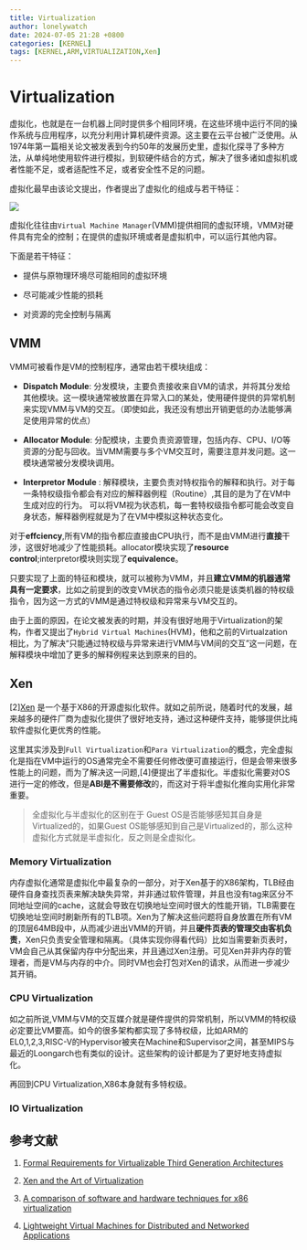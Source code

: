 ```yaml
---
title: Virtualization
author: lonelywatch
date: 2024-07-05 21:28 +0800
categories: [KERNEL]
tags: [KERNEL,ARM,VIRTUALIZATION,Xen]   
---
```


# Virtualization

虚拟化，也就是在一台机器上同时提供多个相同环境，在这些环境中运行不同的操作系统与应用程序，以充分利用计算机硬件资源。这主要在云平台被广泛使用。从1974年第一篇相关论文被发表到今约50年的发展历史里，虚拟化探寻了多种方法，从单纯地使用软件进行模拟，到软硬件结合的方式，解决了很多诸如虚拟机或者性能不足，或者适配性不足，或者安全性不足的问题。

虚拟化最早由该论文提出，作者提出了虚拟化的组成与若干特征：

![](https://lonelywatch-1306651324.cos.ap-beijing.myqcloud.com/image-20240729120356046.png)

虚拟化往往由`Virtual Machine Manager`(VMM)提供相同的虚拟环境，VMM对硬件具有完全的控制；在提供的虚拟环境或者是虚拟机中，可以运行其他内容。

下面是若干特征：

- 提供与原物理环境尽可能相同的虚拟环境

- 尽可能减少性能的损耗

- 对资源的完全控制与隔离


## VMM

VMM可被看作是VM的控制程序，通常由若干模块组成：

- **Dispatch Module**: 分发模块，主要负责接收来自VM的请求，并将其分发给其他模块。这一模块通常被放置在异常入口的某处，使用硬件提供的异常机制来实现VMM与VM的交互。（即使如此，我还没有想出开销更低的办法能够满足使用异常的优点）

- **Allocator Module**: 分配模块，主要负责资源管理，包括内存、CPU、I/O等资源的分配与回收。当VMM需要与多个VM交互时，需要注意并发问题。这一模块通常被分发模块调用。

- **Interpretor Module** : 解释模块，主要负责对特权指令的解释和执行。对于每一条特权级指令都会有对应的解释器例程（Routine）,其目的是为了在VM中生成对应的行为。 可以将VM视为状态机，每一套特权级指令都可能会改变自身状态，解释器例程就是为了在VM中模拟这种状态变化。


对于**effciency**,所有VM的指令都应直接由CPU执行，而不是由VMM进行**直接**干涉，这很好地减少了性能损耗。allocator模块实现了**resource control**;interpretor模块则实现了**equivalence**。

只要实现了上面的特征和模块，就可以被称为VMM，并且**建立VMM的机器通常具有一定要求**，比如之前提到的改变VM状态的指令必须只能是该类机器的特权级指令，因为这一方式的VMM是通过特权级和异常来与VM交互的。

由于上面的原因，在论文被发表的时期，并没有很好地用于Virtualization的架构，作者又提出了`Hybrid Virtual Machines`(HVM)，他和之前的Virtualzation 相比，为了解决“只能通过特权级与异常来进行VMM与VM间的交互”这一问题，在解释模块中增加了更多的解释例程来达到原来的目的。

## Xen

[2][Xen](https://xenproject.org/) 是一个基于X86的开源虚拟化软件。就如之前所说，随着时代的发展，越来越多的硬件厂商为虚拟化提供了很好地支持，通过这种硬件支持，能够提供比纯软件虚拟化更优秀的性能。

这里其实涉及到`Full Virtualization`和`Para Virtualization`的概念，完全虚拟化是指在VM中运行的OS通常完全不需要任何修改便可直接运行，但是会带来很多性能上的问题，而为了解决这一问题,[4]便提出了半虚拟化。半虚拟化需要对OS进行一定的修改，但是**ABI是不需要修改**的，而这对于将半虚拟化推向实用化非常重要。

> 全虚拟化与半虚拟化的区别在于 Guest OS是否能够感知其自身是Virtualized的，如果Guest OS能够感知到自己是Virtualized的，那么这种虚拟化方式就是半虚拟化，反之则是全虚拟化。

### Memory Virtualization

内存虚拟化通常是虚拟化中最复杂的一部分，对于Xen基于的X86架构，TLB经由硬件自身查找页表来解决缺失异常，并非通过软件管理，并且也没有tag来区分不同地址空间的cache，这就会导致在切换地址空间时很大的性能开销，TLB需要在切换地址空间时刷新所有的TLB项。Xen为了解决这些问题将自身放置在所有VM的顶层64MB段中，从而减少进出VMM的开销，并且**硬件页表的管理交由客机负责**，Xen只负责安全管理和隔离。（具体实现你得看代码）比如当需要新页表时，VM会自己从其保留内存中分配出来，并且通过Xen注册。可见Xen并非内存的管理者，而是VM与内存的中介。同时VM也会打包对Xen的请求，从而进一步减少其开销。

### CPU Virtualization

如之前所说,VMM与VM的交互媒介就是硬件提供的异常机制，所以VMM的特权级必定要比VM要高。如今的很多架构都实现了多特权级，比如ARM的EL0,1,2,3,RISC-V的Hypervisor被夹在Machine和Supervisor之间，甚至MIPS与最近的Loongarch也有类似的设计。这些架构的设计都是为了更好地支持虚拟化。

再回到CPU Virtualization,X86本身就有多特权级。




### IO Virtualization












## 参考文献

1. [Formal Requirements for Virtualizable Third Generation Architectures](https://dl.acm.org/doi/abs/10.1145/361011.361073)

2. [Xen and the Art of Virtualization](https://dl.acm.org/doi/abs/10.1145/945445.945462)

3. [A comparison of software and hardware techniques for x86 virtualization](https://dl.acm.org/doi/abs/10.1145/1168918.1168860)

4. [Lightweight Virtual Machines for Distributed and Networked Applications](https://api.semanticscholar.org/CorpusID:11809347)

